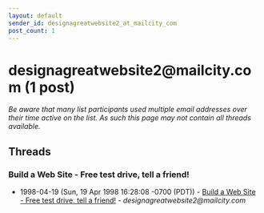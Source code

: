 ```yaml
---
layout: default
sender_id: designagreatwebsite2_at_mailcity_com
post_count: 1
---
```


# designagreatwebsite2<span>@</span>mailcity.com (1 post)

_Be aware that many list participants used multiple email addresses over their time active on the list. As such this page may not contain all threads available._

## Threads

### Build a Web Site - Free test drive, tell a friend!
+ 1998-04-19 (Sun, 19 Apr 1998 16:28:08 -0700 (PDT)) - [Build a Web Site - Free test drive, tell a friend!](/archive/1998/04/b60073a1e9242bbdad7faaa9d3e1ebfa015c2c937a9b0ab391a76e4f385b6e83) - _designagreatwebsite2@mailcity.com_

